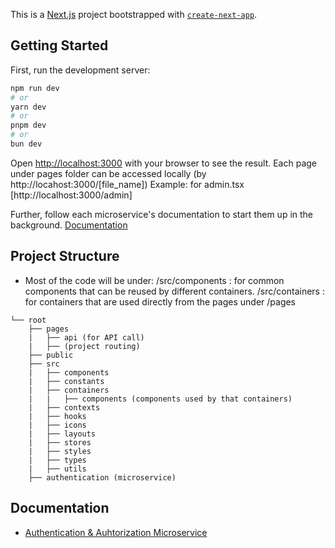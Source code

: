 This is a [Next.js](https://nextjs.org/) project bootstrapped with [`create-next-app`](https://github.com/vercel/next.js/tree/canary/packages/create-next-app).

## Getting Started

First, run the development server:

```bash
npm run dev
# or
yarn dev
# or
pnpm dev
# or
bun dev
```

Open [http://localhost:3000](http://localhost:3000) with your browser to see the result.
Each page under pages folder can be accessed locally (by http://locahost:3000/[file_name])
Example: for admin.tsx [http://localhost:3000/admin]

Further, follow each microservice's documentation to start them up in the background. [Documentation](/README.md#documentation)

## Project Structure
- Most of the code will be under:
  /src/components : for common components that can be reused by different containers.
  /src/containers : for containers that are used directly from the pages under /pages

```
└── root
    ├── pages
    |   ├── api (for API call)
    |   ├── (project routing)
    ├── public
    ├── src
    |   ├── components
    |   ├── constants
    |   ├── containers
    |   |   ├── components (components used by that containers)
    |   ├── contexts
    |   ├── hooks
    |   ├── icons
    |   ├── layouts
    |   ├── stores
    |   ├── styles
    |   ├── types
    |   ├── utils
    ├── authentication (microservice)
```

## Documentation
- [Authentication & Auhtorization Microservice](authentication/README.md)
